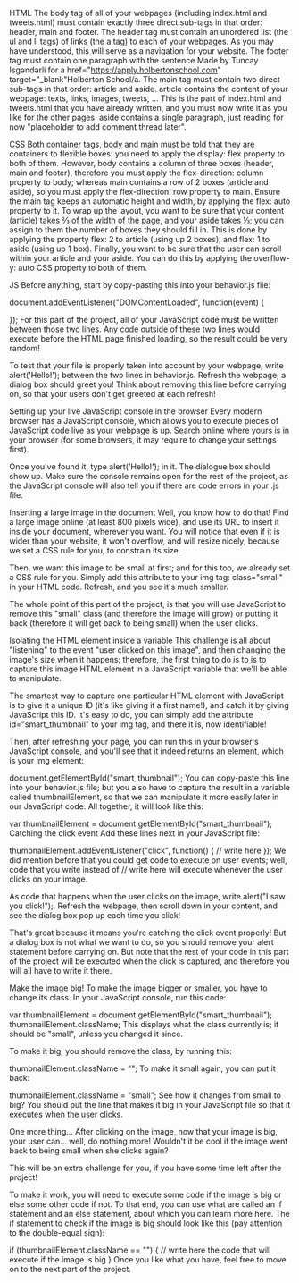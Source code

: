 HTML
The body tag of all of your webpages (including index.html and tweets.html) must contain exactly three direct sub-tags in that order: header, main and footer.
The header tag must contain an unordered list (the ul and li tags) of links (the a tag) to each of your webpages. As you may have understood, this will serve as a navigation for your website.
The footer tag must contain one paragraph with the sentence Made by Tuncay Isgəndərli for a href="https://apply.holbertonschool.com" target="_blank"Holberton School/a.
The main tag must contain two direct sub-tags in that order: article and aside.
article contains the content of your webpage: texts, links, images, tweets, … This is the part of index.html and tweets.html that you have already written, and you must now write it as you like for the other pages.
aside contains a single paragraph, just reading for now "placeholder to add comment thread later".

CSS
Both container tags, body and main must be told that they are containers to flexible boxes: you need to apply the display: flex property to both of them.
However, body contains a column of three boxes (header, main and footer), therefore you must apply the flex-direction: column property to body; whereas main contains a row of 2 boxes (article and aside), so you must apply the flex-direction: row property to main.
Ensure the main tag keeps an automatic height and width, by applying the flex: auto property to it.
To wrap up the layout, you want to be sure that your content (article) takes ⅔ of the width of the page, and your aside takes ⅓; you can assign to them the number of boxes they should fill in. This is done by applying the property flex: 2 to article (using up 2 boxes), and flex: 1 to aside (using up 1 box).
Finally, you want to be sure that the user can scroll within your article and your aside. You can do this by applying the overflow-y: auto CSS property to both of them.

JS
Before anything, start by copy-pasting this into your behavior.js file:

document.addEventListener("DOMContentLoaded", function(event) {

});
For this part of the project, all of your JavaScript code must be written between those two lines. Any code outside of these two lines would execute before the HTML page finished loading, so the result could be very random!

To test that your file is properly taken into account by your webpage, write alert('Hello!'); between the two lines in behavior.js. Refresh the webpage; a dialog box should greet you! Think about removing this line before carrying on, so that your users don't get greeted at each refresh!

Setting up your live JavaScript console in the browser
Every modern browser has a JavaScript console, which allows you to execute pieces of JavaScript code live as your webpage is up. Search online where yours is in your browser (for some browsers, it may require to change your settings first).

Once you've found it, type alert('Hello!'); in it. The dialogue box should show up. Make sure the console remains open for the rest of the project, as the JavaScript console will also tell you if there are code errors in your .js file.

Inserting a large image in the document
Well, you know how to do that! Find a large image online (at least 800 pixels wide), and use its URL to insert it inside your document, wherever you want. You will notice that even if it is wider than your website, it won't overflow, and will resize nicely, because we set a CSS rule for you, to constrain its size.

Then, we want this image to be small at first; and for this too, we already set a CSS rule for you. Simply add this attribute to your img tag: class="small" in your HTML code. Refresh, and you see it's much smaller.

The whole point of this part of the project, is that you will use JavaScript to remove this "small" class (and therefore the image will grow) or putting it back (therefore it will get back to being small) when the user clicks.

Isolating the HTML element inside a variable
This challenge is all about "listening" to the event "user clicked on this image", and then changing the image's size when it happens; therefore, the first thing to do is to is to capture this image HTML element in a JavaScript variable that we'll be able to manipulate.

The smartest way to capture one particular HTML element with JavaScript is to give it a unique ID (it's like giving it a first name!), and catch it by giving JavaScript this ID. It's easy to do, you can simply add the attribute id="smart_thumbnail" to your img tag, and there it is, now identifiable!

Then, after refreshing your page, you can run this in your browser's JavaScript console, and you'll see that it indeed returns an element, which is your img element:

document.getElementById("smart_thumbnail");
You can copy-paste this line into your behavior.js file; but you also have to capture the result in a variable called thumbnailElement, so that we can manipulate it more easily later in our JavaScript code. All together, it will look like this:

var thumbnailElement = document.getElementById("smart_thumbnail");
Catching the click event
Add these lines next in your JavaScript file:

thumbnailElement.addEventListener("click", function() {
  // write here
});
We did mention before that you could get code to execute on user events; well, code that you write instead of // write here will execute whenever the user clicks on your image.

As code that happens when the user clicks on the image, write alert("I saw you click!");. Refresh the webpage, then scroll down in your content, and see the dialog box pop up each time you click!

That's great because it means you're catching the click event properly! But a dialog box is not what we want to do, so you should remove your alert statement before carrying on. But note that the rest of your code in this part of the project will be executed when the click is captured, and therefore you will all have to write it there.

Make the image big!
To make the image bigger or smaller, you have to change its class. In your JavaScript console, run this code:

var thumbnailElement = document.getElementById("smart_thumbnail");
thumbnailElement.className;
This displays what the class currently is; it should be "small", unless you changed it since.

To make it big, you should remove the class, by running this:

thumbnailElement.className = "";
To make it small again, you can put it back:

thumbnailElement.className = "small";
See how it changes from small to big? You should put the line that makes it big in your JavaScript file so that it executes when the user clicks.

One more thing…
After clicking on the image, now that your image is big, your user can… well, do nothing more! Wouldn't it be cool if the image went back to being small when she clicks again?

This will be an extra challenge for you, if you have some time left after the project!

To make it work, you will need to execute some code if the image is big or else some other code if not. To that end, you can use what are called an if statement and an else statement, about which you can learn more here. The if statement to check if the image is big should look like this (pay attention to the double-equal sign):

if (thumbnailElement.className == "") {
	// write here the code that will execute if the image is big
}
Once you like what you have, feel free to move on to the next part of the project.